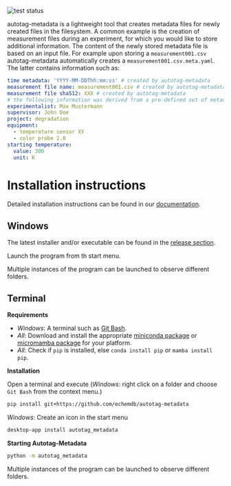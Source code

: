 ![test status](https://github.com/echemdb/autotag-metadata/actions/workflows/test.yml/badge.svg)

autotag-metadata is a lightweight tool that creates metadata files for newly created files in the filesystem. A common example is the creation of measurement files during an experiment, for which you would like to store additional information. The content of the newly stored metadata file is based on an input file. For example upon storing a `measurement001.csv` autotag-metadata automatically creates a `measurement001.csv.meta.yaml`. The latter contains information such as:

```yaml
time metadata: 'YYYY-MM-DDThh:mm:ss' # created by autotag-metadata
measurement file name: measurement001.csv # created by autotag-metadata
measurement file sha512: XXX # created by autotag-metadata
# the following information was derived from a pre-defined set of metadata
experimentalist: Max Mustermann
supervisor: John Doe
project: degradation
equipment:
  - temperature sensor XY
  - color probe 2.0
starting temperature:
  value: 300
  unit: K
```

# Installation instructions

Detailed installation instructions can be found in our [documentation](https://echemdb.github.io/autotag-metadata).

## Windows

The latest installer and/or executable can be found in the [release section](https://github.com/echemdb/autotag-metadata/releases).

Launch the program from th start menu.

Multiple instances of the program can be launched to observe different folders.

## Terminal

**Requirements**

* *Windows*: A terminal such as [Git Bash](https://gitforwindows.org/).
* *All*: Download and install the appropriate [miniconda package](https://docs.conda.io/en/latest/miniconda.html) or [micromamba package](https://mamba.readthedocs.io/en/latest/user_guide/micromamba.html) for your platform.
* *All*: Check if `pip` is installed, else `conda install pip` or `mamba install pip`.

**Installation**

Open a terminal and execute (*Windows*: right click on a folder and choose `Git Bash` from the context menu.)

```sh
pip install git+https://github.com/echemdb/autotag-metadata
```

*Windows*: Create an icon in the start menu

```sh
desktop-app install autotag_metadata
```

**Starting Autotag-Metadata**

```sh
python -m autotag_metadata
```

Multiple instances of the program can be launched to observe different folders.
